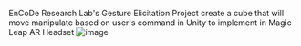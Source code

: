 EnCoDe Research Lab's Gesture Elicitation Project
create a cube that will move manipulate based on user's command in Unity to implement in Magic Leap AR Headset 
![image](https://github.com/user-attachments/assets/36bf3cb1-e5fa-4698-845c-bac3c2caebde)
